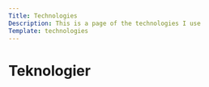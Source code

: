 ```yaml
---
Title: Technologies
Description: This is a page of the technologies I use
Template: technologies
---
```


Teknologier
======================================
